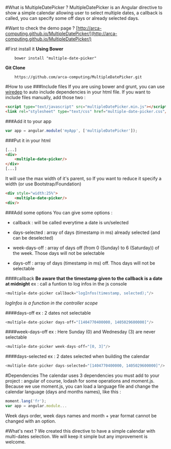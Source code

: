 #What is MultipleDatePicker ?
MultipleDatePicker is an Angular directive to show a simple calendar allowing user to select multiple dates, a callback is called, you can specify some off days or already selected days.

#Want to check the demo page ?
[http://arca-computing.github.io/MultipleDatePicker/](http://arca-computing.github.io/MultipleDatePicker/)

#First install it
**Using Bower**
        
        bower install "multiple-date-picker"
                
**Git Clone**
        
        https://github.com/arca-computing/MultipleDatePicker.git      
        
#How to use
###Include files
If you are using bower and grunt, you can use <a href="https://github.com/taptapship/wiredep">wiredep</a> to auto include dependencies in your html file. If you want to include files manually, add those two :
```html
<script type="text/javascript" src="multipleDatePicker.min.js"></script>
<link rel="stylesheet" type="text/css" href="multiple-date-picker.css"/>
```

###Add it to your app
```javascript
var app = angular.module('myApp', ['multipleDatePicker']);
```

###Put it in your html
```html
[...]
<div>
    <multiple-date-picker/>
</div>
[...]
```
It will use the max width of it's parent, so If you want to reduce it specify a width (or use Bootstrap/Foundation)
```html
<div style="width:25%">
    <multiple-date-picker/>
<div/>
```

###Add some options
You can give some options :

* callback : will be called everytime a date is un/selected

* days-selected : array of days (timestamp in ms) already selected (and can be deselected)

* week-days-off : array of days off (from 0 (Sunday) to 6 (Saturday)) of the week. Those days will not be selectable

* days-off : array of days (timestamp in ms) off. Thos days will not be selectable

####callback
**Be aware that the timestamp given to the callback is a date at midnight**
ex : call a funtion to log infos in the js console
```javascript
<multiple-date-picker callback="logInfos(timestamp, selected);"/>
```
*logInfos is a function in the controller scope*

####days-off
ex : 2 dates not selectable
```javascript
<multiple-date-picker days-off="[1404770400000, 1405029600000]"/>
```

####week-days-off
ex : Here Sunday (0) and Wednesday (3) are never selectable
```javascript
<multiple-date-picker week-days-off="[0, 3]"/>
```

####days-selected
ex : 2 dates selected when building the calendar
```javascript
<multiple-date-picker days-selected="[1404770400000, 1405029600000]"/>
```

#Dependencies
The calendar uses 3 dependencies you must add to your project : angular of course, lodash for some operations and moment.js.
Because we use moment.js, you can load a language file and change the calendar language (days and months names), like this :
```javascript
moment.lang('fr');
var app = angular.module...
```
Week days order, week days names and month + year format cannot be changed with an option.

#What's next ?
We created this directive to have a simple calendar with multi-dates selection. We will keep it simple but any improvement is welcome.